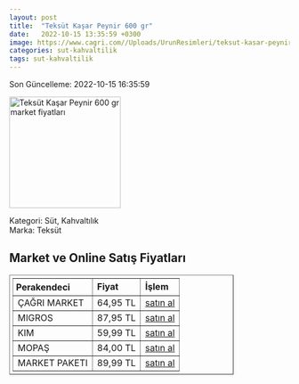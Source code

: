 ```yaml
---
layout: post
title:  "Teksüt Kaşar Peynir 600 gr"
date:   2022-10-15 13:35:59 +0300
image: https://www.cagri.com//Uploads/UrunResimleri/teksut-kasar-peynir-600-gr-692b.jpg
categories: sut-kahvaltilik
tags: sut-kahvaltilik
---
```


Son Güncelleme: 2022-10-15 16:35:59

<img src="https://www.cagri.com//Uploads/UrunResimleri/teksut-kasar-peynir-600-gr-692b.jpg" width="200" alt="Teksüt Kaşar Peynir 600 gr market fiyatları" />

Kategori: Süt, Kahvaltılık
<br />
Marka: Teksüt

<h2>Market ve Online Satış Fiyatları</h2>

<table border="1" style="padding: 5px;width:80%;">
  <tr>
    <td style="padding: 5px;"><strong>Perakendeci</strong></td>
    <td><strong>Fiyat</strong></td>
    <td><strong>İşlem</strong></td>
  </tr>
  <tr>
              <td title="Çağrı Market">ÇAĞRI MARKET</td>
              <td>64,95 TL</td>
              <td><a title="Çağrı Market" target="_blank" href="https://www.cagri.com/teksut-kasar-peynir-600-gr">satın al</a></td>
            </tr><tr>
              <td title="Migros">MIGROS</td>
              <td>87,95 TL</td>
              <td><a title="Migros" target="_blank" href="https://www.migros.com.tr/teksut-kasar-peyniri-600-g-p-9a24a6">satın al</a></td>
            </tr><tr>
              <td title="Kim">KIM</td>
              <td>59,99 TL</td>
              <td><a title="Kim" target="_blank" href="https://www.kimgeldi.com/teksut-tost-peyniri-600-gr">satın al</a></td>
            </tr><tr>
              <td title="Mopaş">MOPAŞ</td>
              <td>84,00 TL</td>
              <td><a title="Mopaş" target="_blank" href="https://www.mopas.com.tr/teksut-kasar-600-gr/p/797353">satın al</a></td>
            </tr><tr>
              <td title="Market Paketi">MARKET PAKETI</td>
              <td>89,99 TL</td>
              <td><a title="Market Paketi" target="_blank" href="https://www.marketpaketi.com.tr/teksut-kasar-600-gr-p-241">satın al</a></td>
            </tr>
</table>
